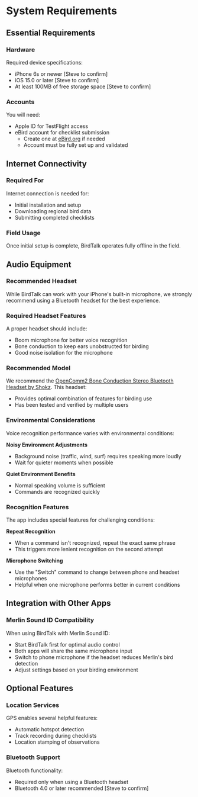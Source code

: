 # System Requirements

## Essential Requirements

### Hardware
Required device specifications:

- iPhone 6s or newer [Steve to confirm]
- iOS 15.0 or later [Steve to confirm]
- At least 100MB of free storage space [Steve to confirm]

### Accounts
You will need:

- Apple ID for TestFlight access
- eBird account for checklist submission
  - Create one at [eBird.org](https://ebird.org) if needed
  - Account must be fully set up and validated

## Internet Connectivity

### Required For
Internet connection is needed for:

- Initial installation and setup
- Downloading regional bird data
- Submitting completed checklists

### Field Usage
Once initial setup is complete, BirdTalk operates fully offline in the field.

## Audio Equipment

### Recommended Headset
While BirdTalk can work with your iPhone's built-in microphone, we strongly recommend using a Bluetooth headset for the best experience.

### Required Headset Features
A proper headset should include:

- Boom microphone for better voice recognition
- Bone conduction to keep ears unobstructed for birding
- Good noise isolation for the microphone

### Recommended Model
We recommend the [OpenComm2 Bone Conduction Stereo Bluetooth Headset by Shokz](https://www.amazon.com/SHOKZ-OpenComm2-Conduction-Headphones-Bluetooth/dp/B0C88R9FHG). This headset:

- Provides optimal combination of features for birding use
- Has been tested and verified by multiple users

### Environmental Considerations
Voice recognition performance varies with environmental conditions:

**Noisy Environment Adjustments**

- Background noise (traffic, wind, surf) requires speaking more loudly
- Wait for quieter moments when possible

**Quiet Environment Benefits**

- Normal speaking volume is sufficient
- Commands are recognized quickly

### Recognition Features
The app includes special features for challenging conditions:

**Repeat Recognition**

- When a command isn't recognized, repeat the exact same phrase
- This triggers more lenient recognition on the second attempt

**Microphone Switching**

- Use the "Switch" command to change between phone and headset microphones
- Helpful when one microphone performs better in current conditions

## Integration with Other Apps

### Merlin Sound ID Compatibility
When using BirdTalk with Merlin Sound ID:

- Start BirdTalk first for optimal audio control
- Both apps will share the same microphone input
- Switch to phone microphone if the headset reduces Merlin's bird detection
- Adjust settings based on your birding environment

## Optional Features

### Location Services
GPS enables several helpful features:

- Automatic hotspot detection
- Track recording during checklists
- Location stamping of observations

### Bluetooth Support
Bluetooth functionality:

- Required only when using a Bluetooth headset
- Bluetooth 4.0 or later recommended [Steve to confirm]
